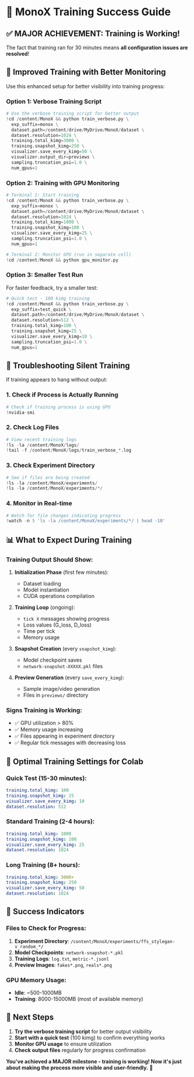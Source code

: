 # 🎉 MonoX Training Success Guide

## ✅ MAJOR ACHIEVEMENT: Training is Working!

The fact that training ran for 30 minutes means **all configuration issues are resolved**! 

## 🚀 Improved Training with Better Monitoring

Use this enhanced setup for better visibility into training progress:

### Option 1: Verbose Training Script

```python
# Use the verbose training script for better output
!cd /content/MonoX && python train_verbose.py \
  exp_suffix=monox \
  dataset.path=/content/drive/MyDrive/MonoX/dataset \
  dataset.resolution=1024 \
  training.total_kimg=3000 \
  training.snapshot_kimg=250 \
  visualizer.save_every_kimg=50 \
  visualizer.output_dir=previews \
  sampling.truncation_psi=1.0 \
  num_gpus=1
```

### Option 2: Training with GPU Monitoring

```python
# Terminal 1: Start training
!cd /content/MonoX && python train_verbose.py \
  exp_suffix=monox \
  dataset.path=/content/drive/MyDrive/MonoX/dataset \
  dataset.resolution=1024 \
  training.total_kimg=1000 \
  training.snapshot_kimg=100 \
  visualizer.save_every_kimg=25 \
  sampling.truncation_psi=1.0 \
  num_gpus=1

# Terminal 2: Monitor GPU (run in separate cell)
!cd /content/MonoX && python gpu_monitor.py
```

### Option 3: Smaller Test Run

For faster feedback, try a smaller test:

```python
# Quick test - 100 kimg training
!cd /content/MonoX && python train_verbose.py \
  exp_suffix=test_quick \
  dataset.path=/content/drive/MyDrive/MonoX/dataset \
  dataset.resolution=512 \
  training.total_kimg=100 \
  training.snapshot_kimg=25 \
  visualizer.save_every_kimg=10 \
  sampling.truncation_psi=1.0 \
  num_gpus=1
```

## 🔧 Troubleshooting Silent Training

If training appears to hang without output:

### 1. Check if Process is Actually Running

```python
# Check if training process is using GPU
!nvidia-smi
```

### 2. Check Log Files

```python
# View recent training logs
!ls -la /content/MonoX/logs/
!tail -f /content/MonoX/logs/train_verbose_*.log
```

### 3. Check Experiment Directory

```python
# See if files are being created
!ls -la /content/MonoX/experiments/
!ls -la /content/MonoX/experiments/*/
```

### 4. Monitor in Real-time

```python
# Watch for file changes indicating progress
!watch -n 5 'ls -la /content/MonoX/experiments/*/ | head -10'
```

## 📊 What to Expect During Training

### Training Output Should Show:

1. **Initialization Phase** (first few minutes):
   - Dataset loading
   - Model instantiation
   - CUDA operations compilation

2. **Training Loop** (ongoing):
   - `tick X` messages showing progress
   - Loss values (G_loss, D_loss)
   - Time per tick
   - Memory usage

3. **Snapshot Creation** (every `snapshot_kimg`):
   - Model checkpoint saves
   - `network-snapshot-XXXXX.pkl` files

4. **Preview Generation** (every `save_every_kimg`):
   - Sample image/video generation
   - Files in `previews/` directory

### Signs Training is Working:

- ✅ GPU utilization > 80%
- ✅ Memory usage increasing
- ✅ Files appearing in experiment directory
- ✅ Regular tick messages with decreasing loss

## 🎯 Optimal Training Settings for Colab

### Quick Test (15-30 minutes):
```yaml
training.total_kimg: 100
training.snapshot_kimg: 25
visualizer.save_every_kimg: 10
dataset.resolution: 512
```

### Standard Training (2-4 hours):
```yaml
training.total_kimg: 1000
training.snapshot_kimg: 100
visualizer.save_every_kimg: 25
dataset.resolution: 1024
```

### Long Training (8+ hours):
```yaml
training.total_kimg: 3000+
training.snapshot_kimg: 250
visualizer.save_every_kimg: 50
dataset.resolution: 1024
```

## 🎉 Success Indicators

### Files to Check for Progress:

1. **Experiment Directory**: `/content/MonoX/experiments/ffs_stylegan-v_random_*/`
2. **Model Checkpoints**: `network-snapshot-*.pkl`
3. **Training Logs**: `log.txt`, `metric-*.jsonl`
4. **Preview Images**: `fakes*.png`, `reals*.png`

### GPU Memory Usage:

- **Idle**: ~500-1000MB
- **Training**: 8000-15000MB (most of available memory)

## 🚀 Next Steps

1. **Try the verbose training script** for better output visibility
2. **Start with a quick test** (100 kimg) to confirm everything works
3. **Monitor GPU usage** to ensure utilization
4. **Check output files** regularly for progress confirmation

**You've achieved a MAJOR milestone - training is working! Now it's just about making the process more visible and user-friendly.** 🎉